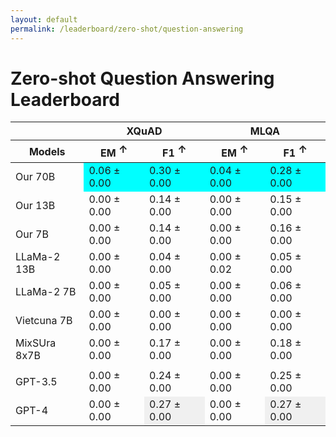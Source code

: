 ```yaml
---
layout: default
permalink: /leaderboard/zero-shot/question-answering
---
```

# Zero-shot Question Answering Leaderboard

<table class="table">
  <thead>
    <tr>
      <th></th>
      <th colspan="2" class="text-center"><b>XQuAD</b></th>
      <th colspan="2" class="text-center"><b>MLQA</b></th>
    </tr>
    <tr>
      <th><b>Models</b></th>
      <th class="text-center"><b>EM</b> <span style="vertical-align: super;">↑</span></th>
      <th class="text-center"><b>F1</b> <span style="vertical-align: super;">↑</span></th>
      <th class="text-center"><b>EM</b> <span style="vertical-align: super;">↑</span></th>
      <th class="text-center"><b>F1</b> <span style="vertical-align: super;">↑</span></th>
    </tr>
  </thead>
  <tbody>
    <tr>
      <td>Our 70B</td>
      <td class="text-center" style="background-color: cyan;">0.06 ± 0.00</td>
      <td class="text-center" style="background-color: cyan;">0.30 ± 0.00</td>
      <td class="text-center" style="background-color: cyan;">0.04 ± 0.00</td>
      <td class="text-center" style="background-color: cyan;">0.28 ± 0.00</td>
    </tr>
    <tr>
      <td>Our 13B</td>
      <td class="text-center">0.00 ± 0.00</td>
      <td class="text-center">0.14 ± 0.00</td>
      <td class="text-center">0.00 ± 0.00</td>
      <td class="text-center">0.15 ± 0.00</td>
    </tr>
    <tr>
      <td>Our 7B</td>
      <td class="text-center">0.00 ± 0.00</td>
      <td class="text-center">0.14 ± 0.00</td>
      <td class="text-center">0.00 ± 0.00</td>
      <td class="text-center">0.16 ± 0.00</td>
    </tr>
    <tr>
      <td>LLaMa-2 13B</td>
      <td class="text-center">0.00 ± 0.00</td>
      <td class="text-center">0.04 ± 0.00</td>
      <td class="text-center">0.00 ± 0.02</td>
      <td class="text-center">0.05 ± 0.00</td>
    </tr>
    <tr>
      <td>LLaMa-2 7B</td>
      <td class="text-center">0.00 ± 0.00</td>
      <td class="text-center">0.05 ± 0.00</td>
      <td class="text-center">0.00 ± 0.00</td>
      <td class="text-center">0.06 ± 0.00</td>
    </tr>
    <tr>
      <td>Vietcuna 7B</td>
      <td class="text-center">0.00 ± 0.00</td>
      <td class="text-center">0.00 ± 0.00</td>
      <td class="text-center">0.00 ± 0.00</td>
      <td class="text-center">0.00 ± 0.00</td>
    </tr>
    <tr>
      <td>MixSUra 8x7B</td>
      <td class="text-center">0.00 ± 0.00</td>
      <td class="text-center">0.17 ± 0.00</td>
      <td class="text-center">0.00 ± 0.00</td>
      <td class="text-center">0.18 ± 0.00</td>
    </tr>
    <tr>
      <td class="border-bottom-0" colspan="5"></td>
    </tr>
    <tr>
      <td>GPT-3.5</td>
      <td class="text-center">0.00 ± 0.00</td>
      <td class="text-center">0.24 ± 0.00</td>
      <td class="text-center">0.00 ± 0.00</td>
      <td class="text-center">0.25 ± 0.00</td>
    </tr>
    <tr>
      <td>GPT-4</td>
      <td class="text-center">0.00 ± 0.00</td>
      <td class="text-center" style="background-color: #f0f0f0;">0.27 ± 0.00</td>
      <td class="text-center">0.00 ± 0.00</td>
      <td class="text-center" style="background-color: #f0f0f0;">0.27 ± 0.00</td>
    </tr>
  </tbody>
</table>
